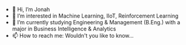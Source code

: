 - 👋 Hi, I’m Jonah
- 👀 I’m interested in Machine Learning, IIoT, Reinforcement Learning 
- 🌱 I’m currently studying Engineering & Management (B.Eng.) with a major in Business Intelligence & Analytics
- 📫 How to reach me: Wouldn't you like to know...

<!---
CrispyJLoHalo/CrispyJLoHalo is a ✨ special ✨ repository because its `README.md` (this file) appears on your GitHub profile.
You can click the Preview link to take a look at your changes.
--->
